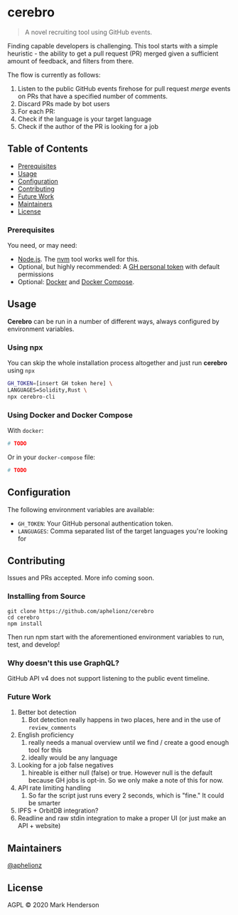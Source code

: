 # cerebro
> A novel recruiting tool using GitHub events.

Finding capable developers is challenging. This tool starts with
a simple heuristic - the ability to get a pull request (PR)
merged given a sufficient amount of feedback, and filters from
there.

The flow is currently as follows:
1. Listen to the public GitHub events firehose for pull request
_merge_ events on PRs that have a specified number of comments.
2. Discard PRs made by bot users
3. For each PR:
  1. Check if the language is your target language
  2. Check if the author of the PR is looking for a job


## Table of Contents

- [Prerequisites](#prerequisites)
- [Usage](#usage)
- [Configuration](#configuration)
- [Contributing](#contributing)
- [Future Work](#future-work)
- [Maintainers](#maintainers)
- [License](#license)

### Prerequisites

You need, or may need:

- [Node.js](https://nodejs.org). The [nvm](https://nvm.sh) tool
  works well for this.
- Optional, but highly recommended: A [GH personal token] with
  default permissions
- Optional: [Docker] and [Docker Compose].

[GH personal token]: https://github.com/settings/tokens
[Docker]: https://docker.io
[Docker Compose]: https://docs.docker.com/compose/

## Usage

**Cerebro** can be run in a number of different ways, always
configured by environment variables.

### Using npx

You can skip the whole installation process altogether and just
run **cerebro** using `npx`

```bash
GH_TOKEN=[insert GH token here] \
LANGUAGES=Solidity,Rust \
npx cerebro-cli
```

### Using Docker and Docker Compose

With `docker`:

```bash
# TODO
```

Or in your `docker-compose` file:

```yaml
# TODO
```

## Configuration

The following environment variables are available:

- `GH_TOKEN`: Your GitHub personal authentication token.
- `LANGUAGES`: Comma separated list of the target languages you're looking for

## Contributing

Issues and PRs accepted. More info coming soon.

### Installing from Source

```
git clone https://github.com/aphelionz/cerebro
cd cerebro
npm install
```

Then run npm start with the aforementioned environment variables
to run, test, and develop!

### Why doesn't this use GraphQL?

GitHub API v4 does not support listening to the public event timeline.

### Future Work

1. Better bot detection
    1. Bot detection really happens in two places, here and in the use of `review_comments`
2. English proficiency
    1. really needs a manual overview until we find / create a good enough tool for this
    2. ideally would be any language
3. Looking for a job false negatives
    1. hireable is either null (false) or true. However null is the default because GH jobs is
    opt-in. So we only make a note of this for now.
4. API rate limiting handling
    1. So far the script just runs every 2 seconds, which is "fine." It could be smarter
5. IPFS + OrbitDB integration?
6. Readline and raw stdin integration to make a proper UI (or just make an API + website)

## Maintainers

[@aphelionz](https://github.com/aphelionz)

## License

AGPL © 2020 Mark Henderson
